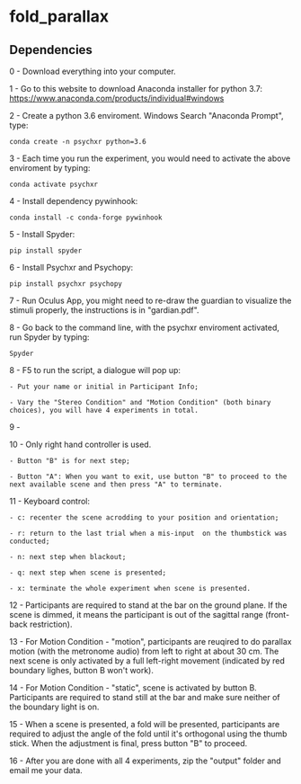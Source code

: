 # fold_parallax

## Dependencies

0 - Download everything into your computer.

1 - Go to this website to download Anaconda installer for python 3.7: https://www.anaconda.com/products/individual#windows

2 - Create a python 3.6 enviroment. Windows Search "Anaconda Prompt", type:

```conda create -n psychxr python=3.6```

3 - Each time you run the experiment, you would need to activate the above enviroment by typing:

```conda activate psychxr ```

4 - Install dependency pywinhook:

```conda install -c conda-forge pywinhook ```

5 - Install Spyder:

```pip install spyder ```

6 - Install Psychxr and Psychopy:

```pip install psychxr psychopy```

7 - Run Oculus App, you might need to re-draw the guardian to visualize the stimuli properly, the instructions is in "gardian.pdf".

8 - Go back to the command line, with the psychxr enviroment activated, run Spyder by typing:

```Spyder```

8 - F5 to run the script, a dialogue will pop up:

	- Put your name or initial in Participant Info;

	- Vary the "Stereo Condition" and "Motion Condition" (both binary choices), you will have 4 experiments in total.

9 - 

10 - Only right hand controller is used.
 
	- Button "B" is for next step;

	- Button "A": When you want to exit, use button "B" to proceed to the next available scene and then press "A" to terminate.

11 - Keyboard control:

	- c: recenter the scene acrodding to your position and orientation;
	
	- r: return to the last trial when a mis-input  on the thumbstick was conducted;

	- n: next step when blackout;

	- q: next step when scene is presented;

	- x: terminate the whole experiment when scene is presented.

12 - Participants are required to stand at the bar on the ground plane. If the scene is dimmed, it means the participant is out of 
the sagittal range (front-back restriction).

13 - For Motion Condition - "motion", participants are reuqired to do parallax motion (with the metronome audio) from left to right
 at about 30 cm. The next scene is only activated by a full left-right movement (indicated by red boundary lighes, button B won't work).

14 - For Motion Condition - "static", scene is activated by button B. Participants are required to stand still at the bar and make sure
 neither of the boundary light is on.

15 - When a scene is presented, a fold will be presented, participants are required to adjust the angle of the fold until it's orthogonal
 using the thumb stick. When the adjustment is final, press button "B" to proceed.

16 - After you are done with all 4 experiments, zip the "output" folder and email me your data.

